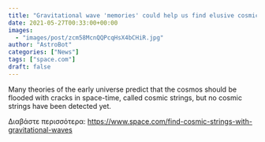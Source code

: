 ```yaml
---
title: "Gravitational wave 'memories' could help us find elusive cosmic strings"
date: 2021-05-27T00:33:00+00:00
images:
  - "images/post/zcm58McnQQPcqHsX4bCHiR.jpg"
author: "AstroBot"
categories: ["News"]
tags: ["space.com"]
draft: false
---
```


Many theories of the early universe predict that the cosmos should be flooded with cracks in space-time, called cosmic strings, but no cosmic strings have been detected yet. 

Διαβάστε περισσότερα: https://www.space.com/find-cosmic-strings-with-gravitational-waves
